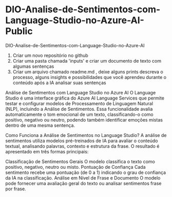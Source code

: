 # DIO-Analise-de-Sentimentos-com-Language-Studio-no-Azure-AI-Public
DIO-Analise-de-Sentimentos-com-Language-Studio-no-Azure-AI

1. Criar um novo repositório no github
2. Criar uma pasta chamada 'inputs' e criar um documento de texto com algumas sentenças
3. Criar um arquivo chamado readme.md , deixe alguns prints descreva o processo, alguns insights e possibilidades que você aprendeu durante o conteúdo após a IA analisar suas sentenças

Análise de Sentimentos com Language Studio no Azure AI
O Language Studio é uma interface gráfica do Azure AI Language Services que permite testar e configurar modelos de Processamento de Linguagem Natural (NLP), incluindo a Análise de Sentimentos. Essa funcionalidade avalia automaticamente o tom emocional de um texto, classificando-o como positivo, negativo ou neutro, podendo também identificar emoções mistas dentro de uma mesma sentença.

Como Funciona a Análise de Sentimentos no Language Studio?
A análise de sentimentos utiliza modelos pré-treinados de IA para avaliar o conteúdo textual, analisando palavras, contexto e estrutura da frase. O resultado é apresentado em três formas principais:

Classificação de Sentimentos Gerais
O modelo classifica o texto como positivo, negativo, neutro ou misto.
Pontuação de Confiança
Cada sentimento recebe uma pontuação (de 0 a 1) indicando o grau de confiança da IA na classificação.
Análise em Nível de Frase e Documento
O modelo pode fornecer uma avaliação geral do texto ou analisar sentimentos frase por frase.

 
